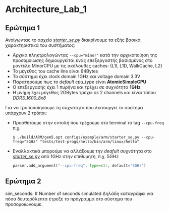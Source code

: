 # Architecture_Lab_1

## Ερώτημα 1

Ανοίγωντας το αρχείο _[starter\_se.py](https://github.com/konstasn/Architecture_Lab_1/blob/main/starter_se.py)_ διακρίνουμε τα εξής βασικά χαρακτηριστικά του συστήματος:
* Αρχικά πληκτρολογώντας `--cpu="minor"` κατά την αρχικοποίηση της προσομοίωσης δημιουργείται ένας επεξεργαστής βασισμένος στο μοντέλο MinorCPU με τις ακόλουθες caches: {L1I, L1D, WalkCache, L2}
* Το μέγεθος του cache line είναι 64Bytes
* To σύστημα έχει clock domain 1GHz και voltage domain 3.3V
* Παρατηρούμε πως το _default cpu_type_ είναι **AtomicSimpleCPU**
* Ο επεξεργασής έχει 1 πυρήνα και τρέχει σε συχνότητα **1GHz**
* Η μνήμη έχει μέγεθος 2GBytes τρέχει σε 2 channels και είναι τύπου _DDR3_1600_8x8_

Για να τροποποίησουμε τη συχνότητα που λειτουργεί το σύστημα υπάρχουν 2 τρόποι:
* Προσθέτουμε στην εντολή που τρέχουμε στο terminal το tag `--cpu-freq` π.χ.
  ```console
  $ ./build/ARM/gem5.opt configs/example/arm/starter_se.py --cpu-freq="5GHz" "tests/test-progs/hello/bin/arm/linux/hello"
  ```
* Εναλλακτικά μπορούμε να αλλάξουμε την _deafult_ συχνότητα στο _[starter\_se.py](https://github.com/konstasn/Architecture_Lab_1/blob/main/starter_se.py)_ από 1GHz στην επιθυμητή, π.χ. 5GHz
  ```python
  parser.add_argument("--cpu-freq", type=str, default="5GHz")
  ```
## Ερώτημα 2

sim_seconds: # Number of seconds simulated
Δηλάδη καταγράφει για πόσα δευτερόλεπτα έτρεξε το πρόγραμμα στο σύστημα που προσομοιώνουμε.

